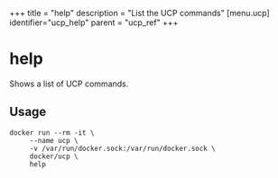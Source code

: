 +++
title = "help"
description = "List the UCP commands"
[menu.ucp]
identifier="ucp_help"
parent = "ucp_ref"
+++

# help

Shows a list of UCP commands.

## Usage

```
docker run --rm -it \
     --name ucp \
     -v /var/run/docker.sock:/var/run/docker.sock \
     docker/ucp \
     help
```
